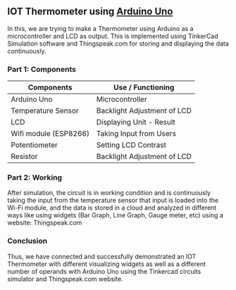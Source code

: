 ## IOT Thermometer using [Arduino Uno](https://www.arduino.cc/)

In this, we are trying to make a Thermometer using Arduino as a microcontroller and LCD as output. This is implemented using TinkerCad Simulation software and Thingspeak.com for storing and displaying the data continuously.

### Part 1: Components

|         Components          |                  Use / Functioning                          |
|-----------------------------|-------------------------------------------------------------|
| Arduino Uno                 | Microcontroller                                             |
| Temperature Sensor          | Backlight Adjustment of LCD                                 |
| LCD                         | Displaying Unit - Result                                    |
| Wifi module (ESP8266)       | Taking Input from Users                                     |
| Potentiometer               | Setting LCD Contrast                                        |
| Resistor                    | Backlight Adjustment of LCD                                 |

### Part 2: Working

After simulation, the circuit is in working condition and is continuously taking the input from the temperature sensor that input is loaded into the Wi-Fi module, and the data is stored in a cloud and analyzed in different ways like using widgets (Bar Graph, Line Graph, Gauge meter, etc) using a website: Thingspeak.com

### Conclusion

Thus, we have connected and successfully demonstrated an IOT Thermometer with different visualizing widgets as well as a different number of operands with Arduino Uno using the Tinkercad circuits simulator and Thingspeak.com website.
